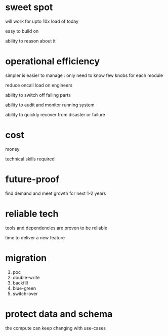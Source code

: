 
# sweet spot

will work for upto 10x load of today

easy to build on

ability to reason about it 

# operational efficiency 

simpler is easier to manage : only need to know few knobs for each module

reduce oncall load on engineers

ability to switch off failing parts

ability to audit and monitor running system

ability to quickly recover from disaster or failure

# cost 

money

technical skills required

# future-proof

find demand and meet growth for next 1-2 years

# reliable tech

tools and dependencies are proven to be reliable

time to deliver a new feature

# migration 

1. poc
1. double-write
1. backfill
1. blue-green
1. switch-over 

# protect data and schema 

the compute can keep changing with use-cases
